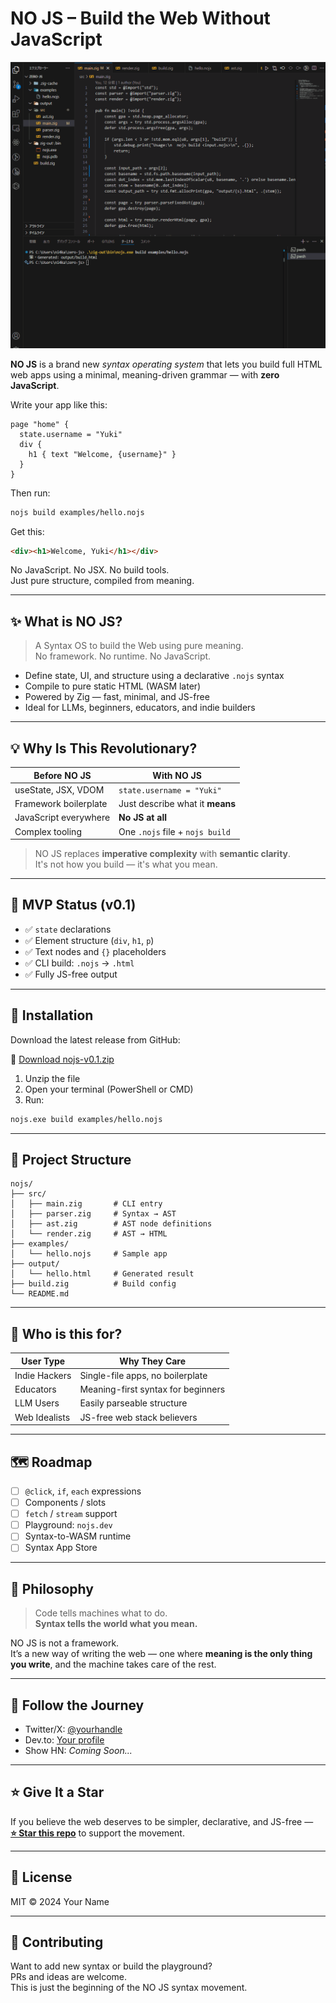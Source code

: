 # NO JS – Build the Web Without JavaScript

![demo](assets/demo.gif)

**NO JS** is a brand new *syntax operating system* that lets you build full HTML web apps using a minimal, meaning-driven grammar — with **zero JavaScript**.

Write your app like this:

```nojs
page "home" {
  state.username = "Yuki"
  div {
    h1 { text "Welcome, {username}" }
  }
}
```

Then run:

```bash
nojs build examples/hello.nojs
```

Get this:

```html
<div><h1>Welcome, Yuki</h1></div>
```

No JavaScript. No JSX. No build tools.  
Just pure structure, compiled from meaning.

---

## ✨ What is NO JS?

> A Syntax OS to build the Web using pure meaning.  
> No framework. No runtime. No JavaScript.

- Define state, UI, and structure using a declarative `.nojs` syntax  
- Compile to pure static HTML (WASM later)  
- Powered by Zig — fast, minimal, and JS-free  
- Ideal for LLMs, beginners, educators, and indie builders

---

## 💡 Why Is This Revolutionary?

| Before NO JS           | With NO JS                    |
|------------------------|-------------------------------|
| useState, JSX, VDOM    | `state.username = "Yuki"`     |
| Framework boilerplate  | Just describe what it **means** |
| JavaScript everywhere  | **No JS at all**              |
| Complex tooling        | One `.nojs` file + `nojs build` |

> NO JS replaces **imperative complexity** with **semantic clarity**.  
> It's not how you build — it's what you mean.

---

## 🧪 MVP Status (v0.1)

- ✅ `state` declarations  
- ✅ Element structure (`div`, `h1`, `p`)  
- ✅ Text nodes and `{}` placeholders  
- ✅ CLI build: `.nojs` → `.html`  
- ✅ Fully JS-free output  

---

## 🚀 Installation

Download the latest release from GitHub:

🔽 [Download nojs-v0.1.zip](https://github.com/jetscript-lang/No-JS/releases)

1. Unzip the file  
2. Open your terminal (PowerShell or CMD)  
3. Run:

```bash
nojs.exe build examples/hello.nojs
```

---

## 📁 Project Structure

```
nojs/
├── src/
│   ├── main.zig       # CLI entry
│   ├── parser.zig     # Syntax → AST
│   ├── ast.zig        # AST node definitions
│   └── render.zig     # AST → HTML
├── examples/
│   └── hello.nojs     # Sample app
├── output/
│   └── hello.html     # Generated result
├── build.zig          # Build config
└── README.md
```

---

## 🧠 Who is this for?

| User Type      | Why They Care                           |
|----------------|------------------------------------------|
| Indie Hackers  | Single-file apps, no boilerplate        |
| Educators      | Meaning-first syntax for beginners      |
| LLM Users      | Easily parseable structure              |
| Web Idealists  | JS-free web stack believers             |

---

## 🗺️ Roadmap

- [ ] `@click`, `if`, `each` expressions  
- [ ] Components / slots  
- [ ] `fetch` / `stream` support  
- [ ] Playground: `nojs.dev`  
- [ ] Syntax-to-WASM runtime  
- [ ] Syntax App Store  

---

## 🧙 Philosophy

> Code tells machines what to do.  
> **Syntax tells the world what you mean.**

NO JS is not a framework.  
It’s a new way of writing the web — one where **meaning is the only thing you write**, and the machine takes care of the rest.

---

## 🧵 Follow the Journey

- Twitter/X: [@yourhandle](https://twitter.com/yourhandle)  
- Dev.to: [Your profile](https://dev.to/yourprofile)  
- Show HN: *Coming Soon...*

---

## ⭐ Give It a Star

If you believe the web deserves to be simpler, declarative, and JS-free —  
**[⭐ Star this repo](#)** to support the movement.

---

## 📄 License

MIT © 2024 Your Name

---

## 🧩 Contributing

Want to add new syntax or build the playground?  
PRs and ideas are welcome.  
This is just the beginning of the NO JS syntax movement.
